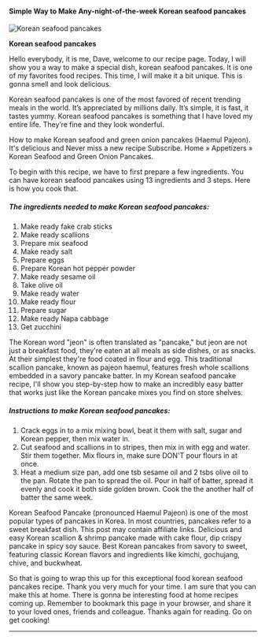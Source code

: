             

#### Simple Way to Make Any-night-of-the-week Korean seafood pancakes

![Korean seafood pancakes](https://img-global.cpcdn.com/recipes/4730610747179008/751x532cq70/korean-seafood-pancakes-recipe-main-photo.jpg)

**Korean seafood pancakes**

Hello everybody, it is me, Dave, welcome to our recipe page. Today, I will show you a way to make a special dish, korean seafood pancakes. It is one of my favorites food recipes. This time, I will make it a bit unique. This is gonna smell and look delicious.

Korean seafood pancakes is one of the most favored of recent trending meals in the world. It’s appreciated by millions daily. It’s simple, it is fast, it tastes yummy. Korean seafood pancakes is something that I have loved my entire life. They’re fine and they look wonderful.

How to make Korean seafood and green onion pancakes (Haemul Pajeon). It's delicious and Never miss a new recipe Subscribe. Home » Appetizers » Korean Seafood and Green Onion Pancakes.

To begin with this recipe, we have to first prepare a few ingredients. You can have korean seafood pancakes using 13 ingredients and 3 steps. Here is how you cook that.

##### The ingredients needed to make Korean seafood pancakes:

1.  Make ready fake crab sticks
2.  Make ready scallions
3.  Prepare mix seafood
4.  Make ready salt
5.  Prepare eggs
6.  Prepare Korean hot pepper powder
7.  Make ready sesame oil
8.  Take olive oil
9.  Make ready water
10.  Make ready flour
11.  Prepare sugar
12.  Make ready Napa cabbage
13.  Get zucchini

The Korean word "jeon" is often translated as "pancake," but jeon are not just a breakfast food, they're eaten at all meals as side dishes, or as snacks. At their simplest they're food coated in flour and egg. This traditional scallion pancake, known as pajeon haemul, features fresh whole scallions embedded in a savory pancake batter. In my Korean seafood pancake recipe, I'll show you step-by-step how to make an incredibly easy batter that works just like the Korean pancake mixes you find on store shelves.

##### Instructions to make Korean seafood pancakes:

1.  Crack eggs in to a mix mixing bowl, beat it them with salt, sugar and Korean pepper, then mix water in.
2.  Cut seafood and scallions in to stripes, then mix in with egg and water. Stir them together. Mix flours in, make sure DON'T pour flours in at once.
3.  Heat a medium size pan, add one tsb sesame oil and 2 tsbs olive oil to the pan. Rotate the pan to spread the oil. Pour in half of batter, spread it evenly and cook it both side golden brown. Cook the the another half of batter the same week.

Korean Seafood Pancake (pronounced Haemul Pajeon) is one of the most popular types of pancakes in Korea. In most countries, pancakes refer to a sweet breakfast dish. This post may contain affiliate links. Delicious and easy Korean scallion & shrimp pancake made with cake flour, dip crispy pancake in spicy soy sauce. Best Korean pancakes from savory to sweet, featuring classic Korean flavors and ingredients like kimchi, gochujang, chive, and buckwheat.

So that is going to wrap this up for this exceptional food korean seafood pancakes recipe. Thank you very much for your time. I am sure that you can make this at home. There is gonna be interesting food at home recipes coming up. Remember to bookmark this page in your browser, and share it to your loved ones, friends and colleague. Thanks again for reading. Go on get cooking!

* * *